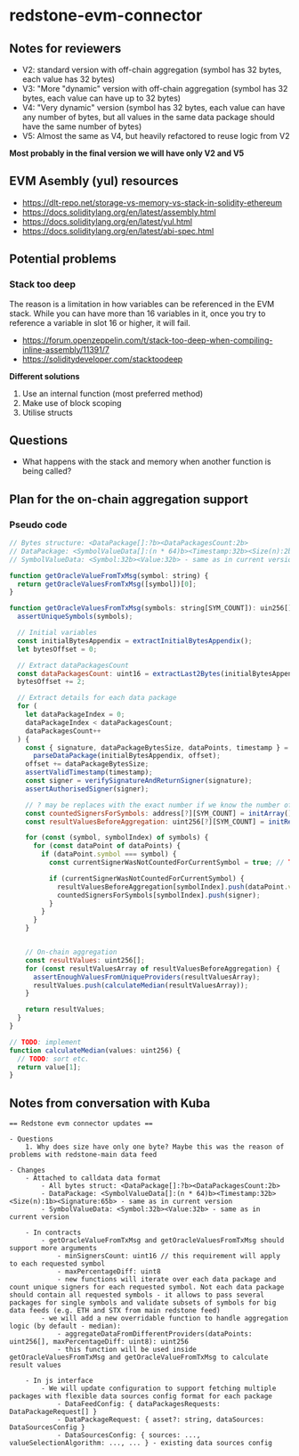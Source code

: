 # redstone-evm-connector

## Notes for reviewers

- V2: standard version with off-chain aggregation (symbol has 32 bytes, each value has 32 bytes)
- V3: "More "dynamic" version with off-chain aggregation (symbol has 32 bytes, each value can have up to 32 bytes)
- V4: "Very dynamic" version (symbol has 32 bytes, each value can have any number of bytes, but all values in the same data package should have the same number of bytes)
- V5: Almost the same as V4, but heavily refactored to reuse logic from V2

**Most probably in the final version we will have only V2 and V5**

## EVM Asembly (yul) resources

- https://dlt-repo.net/storage-vs-memory-vs-stack-in-solidity-ethereum
- https://docs.soliditylang.org/en/latest/assembly.html
- https://docs.soliditylang.org/en/latest/yul.html
- https://docs.soliditylang.org/en/latest/abi-spec.html

## Potential problems

### Stack too deep

The reason is a limitation in how variables can be referenced in the EVM stack. While you can have more than 16 variables in it, once you try to reference a variable in slot 16 or higher, it will fail.

- https://forum.openzeppelin.com/t/stack-too-deep-when-compiling-inline-assembly/11391/7
- https://soliditydeveloper.com/stacktoodeep

**Different solutions**

1. Use an internal function (most preferred method)
2. Make use of block scoping
3. Utilise structs

## Questions

- What happens with the stack and memory when another function is being called?

## Plan for the on-chain aggregation support

### Pseudo code

```js
// Bytes structure: <DataPackage[]:?b><DataPackagesCount:2b>
// DataPackage: <SymbolValueData[]:(n * 64)b><Timestamp:32b><Size(n):2b><Signature:65b> - same as in current version
// SymbolValueData: <Symbol:32b><Value:32b> - same as in current version

function getOracleValueFromTxMsg(symbol: string) {
  return getOracleValuesFromTxMsg([symbol])[0];
}

function getOracleValuesFromTxMsg(symbols: string[SYM_COUNT]): uin256[] {
  assertUniqueSymbols(symbols);

  // Initial variables
  const initialBytesAppendix = extractInitialBytesAppendix();
  let bytesOffset = 0;

  // Extract dataPackagesCount
  const dataPackagesCount: uint16 = extractLast2Bytes(initialBytesAppendix);
  bytesOffset += 2;

  // Extract details for each data package
  for (
    let dataPackageIndex = 0;
    dataPackageIndex < dataPackagesCount;
    dataPackagesCount++
  ) {
    const { signature, dataPackageBytesSize, dataPoints, timestamp } =
      parseDataPackage(initialBytesAppendix, offset);
    offset += dataPackageBytesSize;
    assertValidTimestamp(timestamp);
    const signer = verifySignatureAndReturnSigner(signature);
    assertAuthorisedSigner(signer);

    // ? may be replaces with the exact number if we know the number of required signers upfront
    const countedSignersForSymbols: address[?][SYM_COUNT] = initArray();
    const resultValuesBeforeAggregation: uint256[?][SYM_COUNT] = initResultArrayOfArrays();

    for (const (symbol, symbolIndex) of symbols) {
      for (const dataPoint of dataPoints) {
        if (dataPoint.symbol === symbol) {
          const currentSignerWasNotCountedForCurrentSymbol = true; // TODO: it can be done in a loop

          if (currentSignerWasNotCountedForCurrentSymbol) {
            resultValuesBeforeAggregation[symbolIndex].push(dataPoint.value);
            countedSignersForSymbols[symbolIndex].push(signer);
          }
        }
      }
    }


    // On-chain aggregation
    const resultValues: uint256[];
    for (const resultValuesArray of resultValuesBeforeAggregation) {
      assertEnoughValuesFromUniqueProviders(resultValuesArray);
      resultValues.push(calculateMedian(resultValuesArray));
    }

    return resultValues;
  }
}

// TODO: implement
function calculateMedian(values: uint256) {
  // TODO: sort etc.
  return value[1];
}
```

## Notes from conversation with Kuba

```
== Redstone evm connector updates ==

- Questions
    1. Why does size have only one byte? Maybe this was the reason of problems with redstone-main data feed

- Changes
    - Attached to calldata data format
        - All bytes struct: <DataPackage[]:?b><DataPackagesCount:2b>
        - DataPackage: <SymbolValueData[]:(n * 64)b><Timestamp:32b><Size(n):1b><Signature:65b> - same as in current version
        - SymbolValueData: <Symbol:32b><Value:32b> - same as in current version

    - In contracts
        - getOracleValueFromTxMsg and getOracleValuesFromTxMsg should support more arguments
            - minSignersCount: uint16 // this requirement will apply to each requested symbol
            - maxPercentageDiff: uint8
            - new functions will iterate over each data package and count unique signers for each requested symbol. Not each data package should contain all requested symbols - it allows to pass several packages for single symbols and validate subsets of symbols for big data feeds (e.g. ETH and STX from main redstone feed)
        - we will add a new overridable function to handle aggregation logic (by default - median):
            - aggregateDataFromDifferentProviders(dataPoints: uint256[], maxPercentageDiff: uint8): uint256
            - this function will be used inside getOracleValuesFromTxMsg and getOracleValueFromTxMsg to calculate result values

    - In js interface
        - We will update configuration to support fetching multiple packages with flexible data sources config format for each package
            - DataFeedConfig: { dataPackagesRequests: DataPackageRequest[] }
            - DataPackageRequest: { asset?: string, dataSources: DataSourcesConfig }
            - DataSourcesConfig: { sources: ..., valueSelectionAlgorithm: ..., ... } - existing data sources config
```
